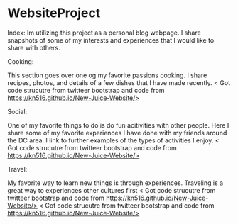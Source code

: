 # WebsiteProject
Index:
Im utilizing this project as a personal blog webpage. I share snapshots of some of my interests and experiences that I would like to share with others. 

Cooking:

This section goes over one og my favorite passions cooking. I share recipes, photos, and details of a few dishes that I have made recently. 
< Got code strucutre from twitteer bootstrap and code from https://kn516.github.io/New-Juice-Website/>

Social:

One of my favorite things to do is do fun acitivities with other people. Here I share some of my favorite experiences I have done with my friends around the DC area. I link to further examples of the types of activities I enjoy.
< Got code strucutre from twitteer bootstrap and code from https://kn516.github.io/New-Juice-Website/>

Travel:

My favorite way to learn new things is through experiences. Traveling is a great way to experiences other cultures first < Got code strucutre from twitteer bootstrap and code from https://kn516.github.io/New-Juice-Website/>
< Got code strucutre from twitteer bootstrap and code from https://kn516.github.io/New-Juice-Website/>
